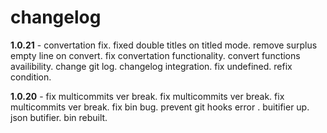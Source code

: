 # changelog

**1.0.21** - convertation fix. fixed double titles on titled mode. remove surplus empty line on convert. fix convertation functionality. convert functions availibility. change git log. changelog integration. fix undefined. refix condition. 

**1.0.20** - fix multicommits ver break. fix multicommits ver break. fix multicommits ver break. fix bin bug. prevent git hooks error . buitifier up. json butifier. bin rebuilt. 
